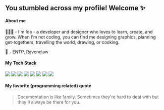 ##  You stumbled across my profile! Welcome ✨

#### About me 
👩🏻‍💻 - I'm Ida - a developer and designer who loves to learn, create, and grow. When I'm not coding, you can find me designing graphics, planning get-togethers, travelling the world, drawing, or cooking.

🌸 - ENTP, Ravenclaw
#### My Tech Stack

![](
https://img.icons8.com/color/24/000000/html-5.png)
![](
https://img.icons8.com/color/24/000000/css3.png)
![](
https://img.icons8.com/windows/24/000000/node-js.png)
![](
https://img.icons8.com/color/24/000000/react-native.png) 
![](
https://img.icons8.com/color/24/000000/nodejs.png)
![](
https://img.icons8.com/color/24/000000/angularjs.png)
![](
https://img.icons8.com/fluent/24/000000/swift.png)
![](
https://img.icons8.com/color/24/000000/c-programming.png)

#### My favorite (programming related) quote 
> Documentation is like family. Sometimes they're hard to deal with but they'll always be there for you.





